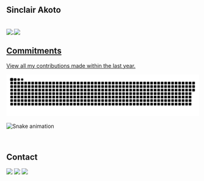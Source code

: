 ## Sinclair Akoto
</br>

 <div>
  <a href="https://github.com/SinclairPythonAkoto">
   <img align="center" height="170" src="https://github-readme-stats.vercel.app/api/top-langs/?username=eagrundy&layout=compact&langs_count=16&theme=dracula"/>
  <img align="center" src="https://github-readme-stats.vercel.app/api?username=eagrundy&show_icons=true&theme=dracula&include_all_commits=true&count_private=true&hide=issues"/>
</div>
 
 ## Commitments
 <p>View all my contributions made within the last year.</p>
<a href=#><img src="contributions.svg"></a>
 
 ![Snake animation](https://github.com/SinclairPythonAkoto/SinclairPythonAkoto/contributions.svg)
  
</br>

## Contact 
<div> 
  <a href="https://www.linkedin.com/in/sinclair-akoto-a6997a146/" target="_blank"><img src="https://img.shields.io/badge/-LinkedIn-%230077B5?style=for-the-badge&logo=linkedin&logoColor=white" target="_blank"></a> 
  <a href="https://twitter.com/SinclairPython" target="_blank"><img src="https://img.shields.io/badge/-Twitter-%23EA4335?style=for-the-badge&logo=youtube&logoColor=white" target="_blank"></a>
  <a href = "mailto: SinclairAkoto@gmail.com"><img src="https://img.shields.io/badge/-Gmail-%23333?style=for-the-badge&logo=gmail&logoColor=white" target="_blank"></a>
 </br>
</br> 
</div>

